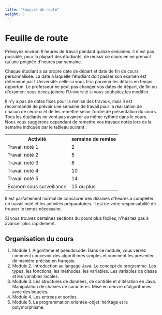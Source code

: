```yaml
---
title: "Feuille de route"
weight: 5
---
```


<h1>Feuille de route</h1>

<p>Prévoyez environ 9 heures de travail pendant quinze semaines. Il n'est pas possible, pour la plupart des étudiants, de réussir ce cours en ne prenant qu'une poignée d'heures par semaine. </p>

<p>Chaque étudiant a sa propre date de départ et date de fin de cours personnalisée. La date à laquelle l'étudiant doit passer son examen est déterminé par l'Université: celle-ci vous fera parvenir les détails en temps opportun. Le professeur ne peut pas changer vos dates de départ, de fin ou d'examen: vous devez joindre l'Université si vous souhaitez les modifier. </p>
<p>Il n'y a pas de dates fixes pour la remise des travaux, mais il est recommandé de prévoir une semaine de travail pour la réalisation de chacun de ceux-ci et de les remettre selon l'ordre de présentation du cours. Tous les étudiants ne vont pas avancer au même rythme dans le cours. Nous vous suggérons cependant de remettre vos travaux notés lors de la semaine indiquée par le tableau suivant :</p>


<table>
<tr><th>Activité</th><th>semaine de remise</th></tr>	
<tr><td>Travail noté 1</td><td>2</td></tr>				  	
<tr><td>Travail noté 2</td><td>5</td></tr>				  	
<tr><td>Travail noté 3</td><td>8	</td></tr>			  	
<tr><td>Travail noté 4</td><td>10		</td></tr>		  	
<tr><td>Travail noté 5</td><td>14			</td></tr>	  	
<tr><td>Examen sous surveillance</td><td>15 ou plus</td></tr>
</table>
<p>Il est parfaitement normal de consacrer des dizaines d'heures à compléter un travail noté et les activités préparatoires. Il est de votre responsabilité de trouver le temps nécessaire.</p>
<p>Si vous trouvez certaines sections du cours plus faciles, n'hésitez pas à avancer plus rapidement. </p>

## Organisation du cours


<ol>
<li>Module 1. Algorithme et pseudocode. Dans ce module, vous verrez comment concevoir des algorithmes simples et comment les présenter de manière précise en français.</li>
<li>Module 2. Introduction au langage Java. Le concept de programme. Les types, les fonctions, les méthodes, les variables. Les variables de classe et les variables locales.</li>
<li>Module 3. Les structures de données, de contrôle et d'itération en Java. Manipulation de chaînes de caractères. Mise en oeuvre d'algorithmes avec des boucles.</li>
<li>Module 4. Les entrées et sorties.</li>
<li>Module 5. La programmation orientée-objet: héritage et le polymorphisme.</li>
</ol>
